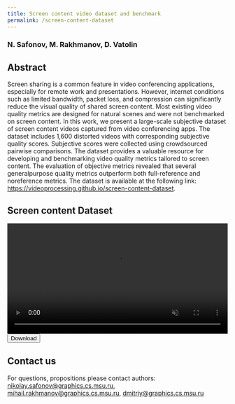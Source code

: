 ```yaml
---
title: Screen content video dataset and benchmark
permalink: /screen-content-dataset
---
```


### N. Safonov, M. Rakhmanov, D. Vatolin


<link rel="stylesheet" href="https://cdnjs.cloudflare.com/ajax/libs/font-awesome/4.7.0/css/font-awesome.min.css">
<script src="https://code.highcharts.com/highcharts.js"></script>
<script src="https://code.highcharts.com/modules/exporting.js"></script>
<script src="https://code.highcharts.com/modules/export-data.js"></script>
<script src="https://code.highcharts.com/modules/accessibility.js"></script>
<script src="https://ajax.googleapis.com/ajax/libs/jquery/1.8.2/jquery.min.js"></script>
<script src="https://code.highcharts.com/highcharts-more.js"></script>
<link rel="stylesheet" type="text/css" href="https://cdn.datatables.net/1.10.22/css/jquery.dataTables.css">
<script type="text/javascript" charset="utf8"
   src="https://cdn.datatables.net/1.10.22/js/jquery.dataTables.js"></script>
<link rel="stylesheet" href="https://cdnjs.cloudflare.com/ajax/libs/font-awesome/4.7.0/css/font-awesome.min.css">

<style>
    .subproject-links {
        display: flex;
        flex-wrap: wrap;
        margin-top: 20px;
    }

    .subproject-links a {
        background-color: #f0f0f0;
        color: black;
        font-size: 16px;
        padding: 10px 15px;

        text-align: center;
        text-decoration: none;

        margin: 4px 8px;
        border-radius: 10px;
    }

    .subproject-links a:hover {
        background-color: #e0e0e0;
        text-decoration: none;
    }

</style>


## Abstract
Screen sharing is a common feature in video conferencing applications, especially for remote work and presentations. However, internet conditions such as limited bandwidth, packet loss, and compression can significantly reduce the visual quality of shared screen content. Most existing video quality metrics are designed for natural scenes and were not benchmarked on screen content. In this work, we present a large-scale subjective dataset of screen content videos captured from video conferencing apps. The dataset includes 1,600 distorted videos with corresponding subjective quality scores. Subjective scores were collected using crowdsourced pairwise comparisons. The dataset provides a valuable resource for developing and benchmarking video quality metrics tailored to screen content. The evaluation of objective metrics revealed that several generalpurpose quality metrics outperform both full-reference and noreference metrics. The dataset is available at the following link:
https://videoprocessing.github.io/screen-content-dataset.
<link rel="stylesheet" href="https://cdnjs.cloudflare.com/ajax/libs/font-awesome/4.7.0/css/font-awesome.min.css">


## Screen content Dataset


<video autoplay loop muted playsinline width="100%">
    <source src="/assets/videos/datasets/sc_dataset_compr.webm" type='video/webm'>
</video>

<link rel="stylesheet" href="https://cdnjs.cloudflare.com/ajax/libs/font-awesome/4.7.0/css/font-awesome.min.css">
<div>
<button class="download-button" role="button" onclick="window.open('https://titan.gml-team.ru:5003/sharing/5gBwOteQ6')"> <!-- Insert link here-->
    <i class="fa fa-download"></i>
    Download
</button>
</div>

<!-- ## <span id="cite"></span> Cite us

{% highlight BibTeX %}
{% endhighlight %} -->


## Contact us

For questions, propositions please contact authors: <nikolay.safonov@graphics.cs.msu.ru>, <mihail.rakhmanov@graphics.cs.msu.ru>, <dmitriy@graphics.cs.msu.ru> 